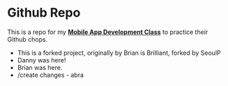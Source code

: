# Github Repo

This is a repo for my [**Mobile App Development Class**](http://butlercc.edu) to practice their Github chops.

- This is a forked project, originally by Brian is Brilliant, forked by SeoulP
- Danny was here! 
- Brian was here.
- /create changes - abra

